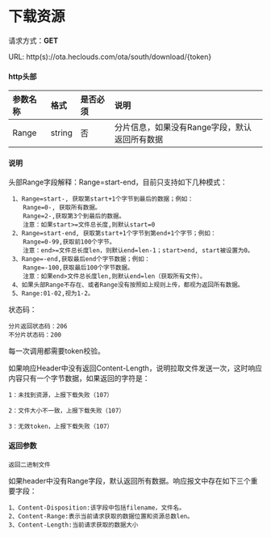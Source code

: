 ﻿<h1>下载资源</h1>

请求方式：**GET**

URL: http(s)://ota.heclouds.com/ota/south/download/{token}

#### http头部 
参数名称 | 格式 | 是否必须 | 说明
:- | :- | :- | :- 
Range | string | 否 | 分片信息，如果没有Range字段，默认返回所有数据

#### 说明

头部Range字段解释：Range=start-end，目前只支持如下几种模式：

	 1、Range=start-, 获取第start+1个字节到最后的数据；例如：
	 	Range=0-, 获取所有数据。
		Range=2-,获取第3个到最后的数据。
		注意：如果start>=文件总长度,则默认start=0
	 2、Range=start-end, 获取第start+1个字节到第end+1个字节；例如：
	 	Range=0-99,获取前100个字节。
		注意：end>=文件总长度len，则默认end=len-1；start>end, start被设置为0。
	 3、Range=-end,获取最后end个字节数据；例如：
	 	Range=-100,获取最后100个字节数据。
		注意：如果end>文件总长度len,则默认end=len（获取所有文件）。
	 4、如果头部Range不存在、或者Range没有按照如上规则上传，都视为返回所有数据。
	 5、Range:01-02,视为1-2。

状态码：

	分片返回状态码：206
	不分片状态码：200

每一次调用都需要token校验。

如果响应Header中没有返回Content-Length，说明拉取文件发送一次，这时响应内容只有一个字节数据，如果返回的字符是：

    1：未找到资源，上报下载失败（107）

    2：文件大小不一致，上报下载失败（107）

    3：无效token，上报下载失败（107）


#### 返回参数
```
返回二进制文件
```


如果header中没有Range字段，默认返回所有数据。响应报文中存在如下三个重要字段：

	1、Content-Disposition:该字段中包括filename，文件名。
	2、Content-Range:表示当前请求获取的数据位置和资源总数len。
	3、Content-Length:当前请求获取的数据大小